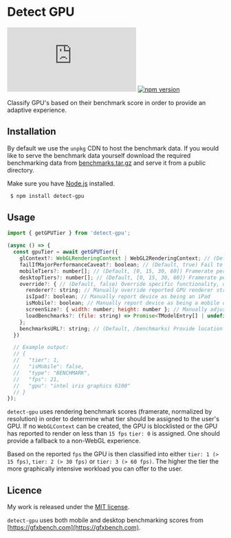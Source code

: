 # Detect GPU

[![gzip size](https://img.badgesize.io/https:/unpkg.com/detect-gpu/dist/detect-gpu.umd.js?compression=gzip)](https://unpkg.com/detect-gpu)
[![npm version](https://badge.fury.io/js/detect-gpu.svg)](https://badge.fury.io/js/detect-gpu)

Classify GPU's based on their benchmark score in order to provide an adaptive experience.

## Installation

By default we use the `unpkg` CDN to host the benchmark data. If you would like to serve the benchmark data yourself download the required benchmarking data from [benchmarks.tar.gz](https://github.com/TimvanScherpenzeel/detect-gpu/raw/benchmark-delivery/benchmarks.tar.gz) and serve it from a public directory.

Make sure you have [Node.js](http://nodejs.org/) installed.

```sh
 $ npm install detect-gpu
```

## Usage

```js
import { getGPUTier } from 'detect-gpu';

(async () => {
  const gpuTier = await getGPUTier({
    glContext?: WebGLRenderingContext | WebGL2RenderingContext; // (Default, undefined) Optionally pass in a WebGL context to avoid creating a temporary one internally
    failIfMajorPerformanceCaveat?: boolean; // (Default, true) Fail to detect if the WebGL implementation determines the performance would be dramatically lower than the equivalent OpenGL
    mobileTiers?: number[]; // (Default, [0, 15, 30, 60]) Framerate per tier
    desktopTiers?: number[]; // (Default, [0, 15, 30, 60]) Framerate per tier
    override?: { // (Default, false) Override specific functionality, useful for development
      renderer?: string; // Manually override reported GPU renderer string
      isIpad?: boolean; // Manually report device as being an iPad
      isMobile?: boolean; // Manually report device as being a mobile device
      screenSize?: { width: number; height: number }; // Manually adjust reported screenSize
      loadBenchmarks?: (file: string) => Promise<TModelEntry[] | undefined>; // Optionally modify method for loading benchmark data
    };
    benchmarksURL?: string; // (Default, /benchmarks) Provide location of where to access benchmark data
  })

  // Example output:
  // {
  //   "tier": 1,
  //   "isMobile": false,
  //   "type": "BENCHMARK",
  //   "fps": 21,
  //   "gpu": "intel iris graphics 6100"
  // }
});
```

`detect-gpu` uses rendering benchmark scores (framerate, normalized by resolution) in order to determine what tier should be assigned to the user's GPU. If no `WebGLContext` can be created, the GPU is blocklisted or the GPU has reported to render on less than `15 fps` `tier: 0` is assigned. One should provide a fallback to a non-WebGL experience.

Based on the reported `fps` the GPU is then classified into either `tier: 1 (> 15 fps)`, `tier: 2 (> 30 fps)` or `tier: 3 (> 60 fps)`. The higher the tier the more graphically intensive workload you can offer to the user.

## Licence

My work is released under the [MIT license](https://raw.githubusercontent.com/TimvanScherpenzeel/detect-gpu/master/LICENSE).

`detect-gpu` uses both mobile and desktop benchmarking scores from [https://gfxbench.com](https://gfxbench.com).
